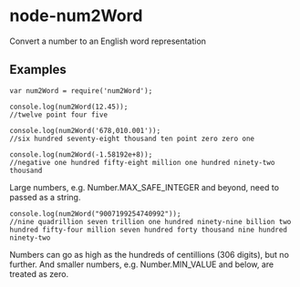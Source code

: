 # node-num2Word
Convert a number to an English word representation

<article>

<h1>Examples</h1>
  
```
var num2Word = require('num2Word');
    
console.log(num2Word(12.45));
//twelve point four five
    
console.log(num2Word('678,010.001'));
//six hundred seventy-eight thousand ten point zero zero one
    
console.log(num2Word(-1.58192e+8));
//negative one hundred fifty-eight million one hundred ninety-two thousand
```

Large numbers, e.g. Number.MAX_SAFE_INTEGER and beyond, need to passed as a string.
  
```  
console.log(num2Word("9007199254740992"));
//nine quadrillion seven trillion one hundred ninety-nine billion two hundred fifty-four million seven hundred forty thousand nine hundred ninety-two
```
  
Numbers can go as high as the hundreds of centillions (306 digits), but no further.
And smaller numbers, e.g. Number.MIN_VALUE and below, are treated as zero.

</article>
